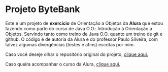# Projeto ByteBank
Este é um projeto de **exercício** de Orientação a Objetos da **Alura** que estou fazendo como parte do curso de Java O.O.: Introdução à Orientação a Objetos.
Servindo tanto como treino de Java O.O. quanto um treino de git e github.
O código é de autoria da Alura e do professor Paulo Silveira, com talvez algumas divergências (testes e afins) escritas por mim.

Caso você deseje olhar o repositório original do projeto, [clique aqui.](https://github.com/alura-cursos/Curso-Java-parte-2-Introdu-o-Orienta-o-a-Objetos "Repositório Original")
    
Caso queira acompanhar o curso da Alura, [clique aqui.](https://www.alura.com.br/ "Site oficial da Alura")
